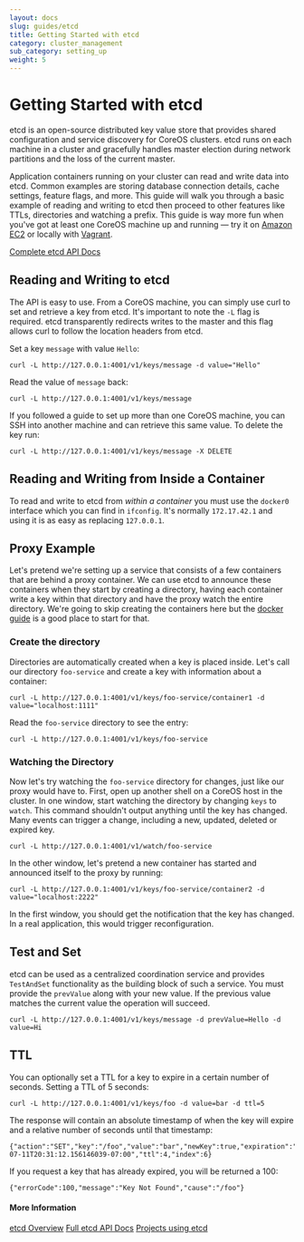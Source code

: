 ```yaml
---
layout: docs
slug: guides/etcd
title: Getting Started with etcd
category: cluster_management
sub_category: setting_up
weight: 5
---
```


# Getting Started with etcd

etcd is an open-source distributed key value store that provides shared configuration and service discovery for CoreOS clusters. etcd runs on each machine in a cluster and gracefully handles master election during network partitions and the loss of the current master.

Application containers running on your cluster can read and write data into etcd. Common examples are storing database connection details, cache settings, feature flags, and more. This guide will walk you through a basic example of reading and writing to etcd then proceed to other features like TTLs, directories and watching a prefix. This guide is way more fun when you've got at least one CoreOS machine up and running &mdash; try it on [Amazon EC2]({{site.url}}/docs/running-coreos/cloud-providers/ec2) or locally with [Vagrant]({{site.url}}/docs/running-coreos/platforms/vagrant).

<a class="btn btn-default" href="https://github.com/coreos/etcd#etcd">Complete etcd API Docs</a>

## Reading and Writing to etcd

The API is easy to use. From a CoreOS machine, you can simply use curl to set and retrieve a key from etcd. It's important to note the `-L` flag is required. etcd transparently redirects writes to the master and this flag allows curl to follow the location headers from etcd.

Set a key `message` with value `Hello`:

```
curl -L http://127.0.0.1:4001/v1/keys/message -d value="Hello"
```

Read the value of `message` back:

```
curl -L http://127.0.0.1:4001/v1/keys/message
```

If you followed a guide to set up more than one CoreOS machine, you can SSH into another machine and can retrieve this same value. To delete the key run:

```
curl -L http://127.0.0.1:4001/v1/keys/message -X DELETE
```

## Reading and Writing from Inside a Container

To read and write to etcd from *within a container* you must use the `docker0` interface which you can find in `ifconfig`. It's normally `172.17.42.1` and using it is as easy as replacing `127.0.0.1`.

## Proxy Example

Let's pretend we're setting up a service that consists of a few containers that are behind a proxy container. We can use etcd to announce these containers when they start by creating a directory, having each container write a key within that directory and have the proxy watch the entire directory. We're going to skip creating the containers here but the [docker guide]({{site.url}}/docs/launching-containers/building/getting-started-with-docker) is a good place to start for that.

### Create the directory

Directories are automatically created when a key is placed inside. Let's call our directory `foo-service` and create a key with information about a container:

```
curl -L http://127.0.0.1:4001/v1/keys/foo-service/container1 -d value="localhost:1111"
```

Read the `foo-service` directory to see the entry:

```
curl -L http://127.0.0.1:4001/v1/keys/foo-service
```

### Watching the Directory

Now let's try watching the `foo-service` directory for changes, just like our proxy would have to. First, open up another shell on a CoreOS host in the cluster. In one window, start watching the directory by changing `keys` to `watch`. This command shouldn't output anything until the key has changed. Many events can trigger a change, including a new, updated, deleted or expired key.

```
curl -L http://127.0.0.1:4001/v1/watch/foo-service
```

In the other window, let's pretend a new container has started and announced itself to the proxy by running:

```
curl -L http://127.0.0.1:4001/v1/keys/foo-service/container2 -d value="localhost:2222"
```

In the first window, you should get the notification that the key has changed. In a real application, this would trigger reconfiguration.

## Test and Set

etcd can be used as a centralized coordination service and provides `TestAndSet` functionality as the building block of such a service. You must provide the `prevValue` along with your new value. If the previous value matches the current value the operation will succeed.

```
curl -L http://127.0.0.1:4001/v1/keys/message -d prevValue=Hello -d value=Hi
```

## TTL

You can optionally set a TTL for a key to expire in a certain number of seconds. Setting a TTL of 5 seconds:

```
curl -L http://127.0.0.1:4001/v1/keys/foo -d value=bar -d ttl=5
```

The response will contain an absolute timestamp of when the key will expire and a relative number of seconds until that timestamp:

```
{"action":"SET","key":"/foo","value":"bar","newKey":true,"expiration":"2013-07-11T20:31:12.156146039-07:00","ttl":4,"index":6}
```

If you request a key that has already expired, you will be returned a 100:

```
{"errorCode":100,"message":"Key Not Found","cause":"/foo"}
```

#### More Information
<a class="btn btn-default" href="{{site.url}}/using-coreos/etcd">etcd Overview</a>
<a class="btn btn-default" href="https://github.com/coreos/etcd">Full etcd API Docs</a>
<a class="btn btn-default" href="https://github.com/coreos/etcd#libraries-and-tools">Projects using etcd</a>
